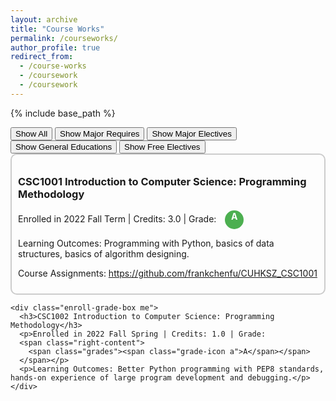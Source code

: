 ```yaml
---
layout: archive
title: "Course Works"
permalink: /courseworks/
author_profile: true
redirect_from:
  - /course-works
  - /coursework
  - /coursework
---
```


{% include base_path %}

<head>
  <style>
    .button {
      display: inline-block;
      padding: 10px 20px;
      font-size: 16px;
      font-weight: bold;
      text-align: center;
      text-decoration: none;
      border-radius: 5px;
      cursor: pointer;
      transition: background-color 0.3s ease;
      /* 其他样式，如背景颜色、边框等根据需要添加 */
    }

    .button:hover {
      background-color: #4CAF50; /* 鼠标悬停时的背景色 */
      color: white; /* 鼠标悬停时的文字颜色 */
    }
    .enroll-grade-box {
      display: inline-block;
      border: 2px solid #ccc; /* 边框颜色和粗细 */
      border-radius: 10px; /* 圆角半径 */
      padding: 10px; /* 内边距 */
    }
    /* Styling for each grade icon */
    .grade-icon {
      display: inline-block;
      width: 30px; /* Adjust size as needed */
      height: 30px; /* Adjust size as needed */
      border-radius: 50%;
      line-height: 20px; /* Adjust line-height to center text vertically */
      text-align: center;
      color: white;
      font-weight: bold;
      margin-left: 10px; /* Adjust spacing between grade icon and title */
    }
    .grades {
      display: inline-block; /* Ensure it stays on the same line */
    }
    .right-content {
      display: inline-block; /* Ensure it stays on the same line */
      vertical-align: middle; /* Align vertically */
    }
    /* Different background colors for each grade */
    .grade-icon.a { background-color: #4CAF50; } /* Green */
    .grade-icon.a-minus { background-color: #8BC34A; } /* Light Green */
    .grade-icon.b-plus { background-color: #CDDC39; } /* Lime */
    .grade-icon.b { background-color: #FFEB3B; } /* Yellow */
    .grade-icon.b-minus { background-color: #FFC107; } /* Amber */
    .grade-icon.c-plus { background-color: #FF9800; } /* Orange */
    .grade-icon.c { background-color: #FF5722; } /* Deep Orange */
    .grade-icon.c-minus { background-color: #F44336; } /* Red */
    .grade-icon.d { background-color: #E91E63; } /* Pink */
    .grade-icon.f { background-color: #9C27B0; } /* Purple */
  </style>
</head>

<body>
  <button class="filter-btn" onclick="filterBoxes('all')">Show All</button>
  <button class="filter-btn" onclick="filterBoxes('mr')">Show Major Requires</button>
  <button class="filter-btn" onclick="filterBoxes('me')">Show Major Electives</button>
  <button class="filter-btn" onclick="filterBoxes('ge')">Show General Educations</button>
  <button class="filter-btn" onclick="filterBoxes('fe')">Show Free Electives</button>
  <div id="enroll-grade-container">
    <div class="enroll-grade-box mr">
      <h3>CSC1001 Introduction to Computer Science: Programming Methodology</h3>
      <p>Enrolled in 2022 Fall Term | Credits: 3.0 | Grade:
      <span class="right-content">
        <span class="grades"><span class="grade-icon a">A</span></span>
      </span></p>
      <p>Learning Outcomes: Programming with Python, basics of data structures, basics of algorithm designing.</p>
      <p>Course Assignments: <a href="https://github.com/frankchenfu/CUHKSZ_CSC1001">https://github.com/frankchenfu/CUHKSZ_CSC1001</a></p>
    </div>

    <div class="enroll-grade-box me">
      <h3>CSC1002 Introduction to Computer Science: Programming Methodology</h3>
      <p>Enrolled in 2022 Fall Spring | Credits: 1.0 | Grade:
      <span class="right-content">
        <span class="grades"><span class="grade-icon a">A</span></span>
      </span></p>
      <p>Learning Outcomes: Better Python programming with PEP8 standards, hands-on experience of large program development and debugging.</p>
    </div>
  </div>
  <script>
    function filterBoxes(tag) {
      var boxes = document.querySelectorAll('.enroll-grade-box');

      boxes.forEach(function(box) {
        if (tag === 'all' || box.classList.contains(tag)) {
          box.style.display = 'inline-block';
        } else {
          box.style.display = 'none';
        }
      });
    }
  </script>
</body>